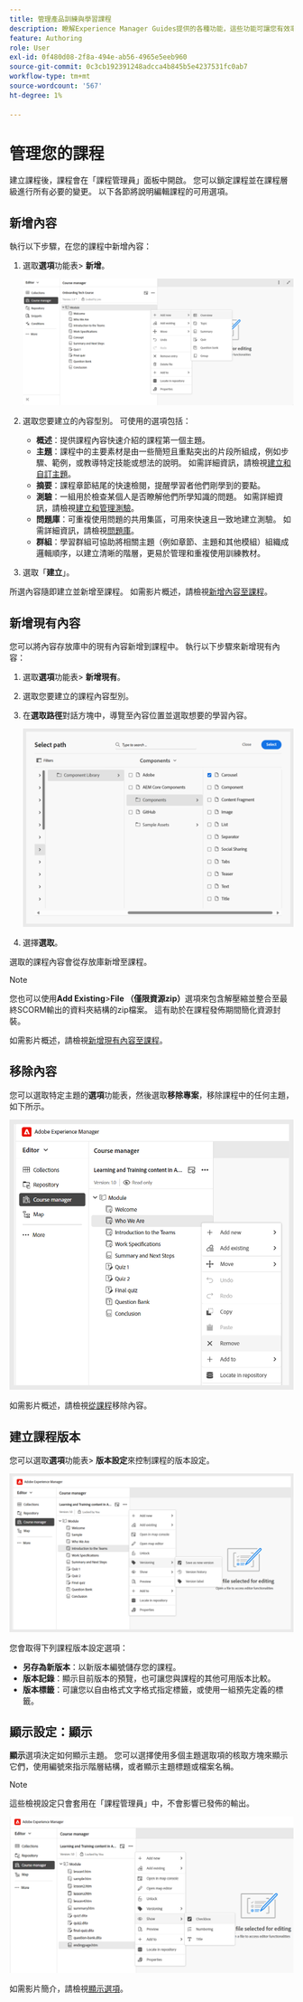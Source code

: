 ```yaml
---
title: 管理產品訓練與學習課程
description: 瞭解Experience Manager Guides提供的各種功能，這些功能可讓您有效率地管理您的課程。
feature: Authoring
role: User
exl-id: 0f480d08-2f8a-494e-ab56-4965e5eeb960
source-git-commit: 0c3cb192391248adcca4b845b5e4237531fc0ab7
workflow-type: tm+mt
source-wordcount: '567'
ht-degree: 1%

---
```


# 管理您的課程

建立課程後，課程會在「課程管理員」面板中開啟。 您可以鎖定課程並在課程層級進行所有必要的變更。 以下各節將說明編輯課程的可用選項。

## 新增內容

執行以下步驟，在您的課程中新增內容：

1. 選取&#x200B;**選項**&#x200B;功能表> **新增**。

   ![](assets/learning-course-content.png)
2. 選取您要建立的內容型別。 可使用的選項包括：
   - **概述**：提供課程內容快速介紹的課程第一個主題。
   - **主題**：課程中的主要素材是由一些簡短且重點突出的片段所組成，例如步驟、範例，或教導特定技能或想法的說明。 如需詳細資訊，請檢視[建立和自訂主題](./create-content.md)。
   - **摘要**：課程章節結尾的快速檢閱，提醒學習者他們剛學到的要點。
   - **測驗**：一組用於檢查某個人是否瞭解他們所學知識的問題。 如需詳細資訊，請檢視[建立和管理測驗](./create-quiz.md)。
   - **問題庫**：可重複使用問題的共用集區，可用來快速且一致地建立測驗。 如需詳細資訊，請檢視[問題庫](./create-qb.md)。
   - **群組**：學習群組可協助將相關主題（例如章節、主題和其他模組）組織成邏輯順序，以建立清晰的階層，更易於管理和重複使用訓練教材。
3. 選取「**建立**」。

所選內容隨即建立並新增至課程。 如需影片概述，請檢視[新增內容至課程](https://video.tv.adobe.com/v/3469537/aem-guides-learning-content?quality=12&learn=on)。

## 新增現有內容

您可以將內容存放庫中的現有內容新增到課程中。 執行以下步驟來新增現有內容：

1. 選取&#x200B;**選項**&#x200B;功能表> **新增現有**。
2. 選取您要建立的課程內容型別。
3. 在&#x200B;**選取路徑**&#x200B;對話方塊中，導覽至內容位置並選取想要的學習內容。

   ![](assets/add-existing-learning-content.png)
4. 選擇&#x200B;**選取**。

選取的課程內容會從存放庫新增至課程。

>[!NOTE]
>
>您也可以使用&#x200B;**Add Existing**>**File （僅限資源zip）**&#x200B;選項來包含解壓縮並整合至最終SCORM輸出的資料夾結構的zip檔案。 這有助於在課程發佈期間簡化資源封裝。

如需影片概述，請檢視[新增現有內容至課程](https://video.tv.adobe.com/v/3469537/aem-guides-learning-content?quality=12&learn=on)。

## 移除內容

您可以選取特定主題的&#x200B;**選項**&#x200B;功能表，然後選取&#x200B;**移除專案**，移除課程中的任何主題，如下所示。

![](assets/remove-learning-content.png)

如需影片概述，請檢視[從課程](https://video.tv.adobe.com/v/3475210/learning-content-aem-guides)移除內容。

## 建立課程版本

您可以選取&#x200B;**選項**&#x200B;功能表> **版本設定**&#x200B;來控制課程的版本設定。

![](assets/course-versioning.png)

您會取得下列課程版本設定選項：

- **另存為新版本**：以新版本編號儲存您的課程。
- **版本記錄**：顯示目前版本的預覽，也可讓您與課程的其他可用版本比較。
- **版本標籤**：可讓您以自由格式文字格式指定標籤，或使用一組預先定義的標籤。

## 顯示設定：顯示

**顯示**&#x200B;選項決定如何顯示主題。 您可以選擇使用多個主題選取項的核取方塊來顯示它們，使用編號來指示階層結構，或者顯示主題標題或檔案名稱。

>[!NOTE]
>
> 這些檢視設定只會套用在「課程管理員」中，不會影響已發佈的輸出。

![](assets/course-display-settings.png)

如需影片簡介，請檢視[顯示選項](https://video.tv.adobe.com/v/3475210/learning-content-aem-guides)。
